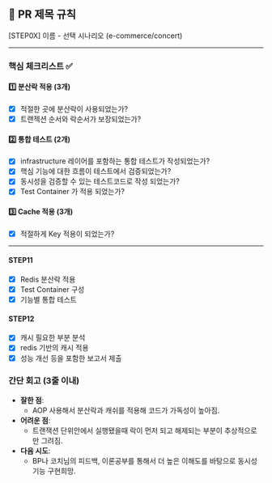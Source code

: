 ## :pushpin: PR 제목 규칙
[STEP0X] 이름 - 선택 시나리오 (e-commerce/concert)

---
### **핵심 체크리스트** :white_check_mark:

#### :one: 분산락 적용 (3개)
- [x] 적절한 곳에 분산락이 사용되었는가?
- [x] 트랜젝션 순서와 락순서가 보장되었는가?

#### :two: 통합 테스트 (2개)
- [x] infrastructure 레이어를 포함하는 통합 테스트가 작성되었는가?
- [x] 핵심 기능에 대한 흐름이 테스트에서 검증되었는가?
- [x] 동시성을 검증할 수 있는 테스트코드로 작성 되었는가?
- [x] Test Container 가 적용 되었는가?

#### :three: Cache 적용 (3개)
- [x] 적절하게 Key 적용이 되었는가?

---
#### STEP11
- [x] Redis 분산락 적용
- [x] Test Container 구성
- [x] 기능별 통합 테스트

#### STEP12
- [x] 캐시 필요한 부분 분석
- [x] redis 기반의 캐시 적용
- [x] 성능 개선 등을 포함한 보고서 제출

### **간단 회고** (3줄 이내)
- **잘한 점**:
  - AOP 사용해서 분산락과 캐쉬를 적용해 코드가 가독성이 높아짐.
- **어려운 점**:
  - 트랜잭션 단위안에서 실행됐을때 락이 먼저 되고 해제되는 부분이 추상적으로만 그려짐.
- **다음 시도**:
  - BP나 코치님의 피드백, 이론공부를 통해서 더 높은 이해도를 바탕으로 동시성 기능 구현희망. 